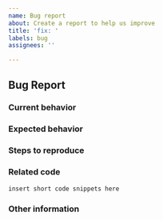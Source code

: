 ```yaml
---
name: Bug report
about: Create a report to help us improve
title: 'fix: '
labels: bug
assignees: ''

---
```


## Bug Report

### Current behavior

<!-- Describe how the bug manifests. -->

### Expected behavior

<!-- Describe what the behavior would be without the bug. -->

### Steps to reproduce

<!--  Please explain the steps required to duplicate the issue,
especially if you can provide a sample application. -->

### Related code

<!-- If you can illustrate the bug or feature request
with an example, please provide it here. -->

```sh
insert short code snippets here
```

### Other information

<!-- Could you list any other information that is relevant to your issue?
Related issues, suggestions on how to fix, Stack Overflow links,
forum links, etc. -->
